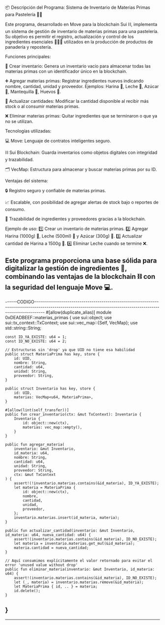 📦 Descripción del Programa: Sistema de Inventario de Materias Primas para Pastelería 🧁🥐

Este programa, desarrollado en Move para la blockchain Sui ⛓️, implementa un sistema de gestión de inventario de materias primas para una pastelería. Su objetivo es permitir el registro, actualización y control de los ingredientes esenciales 🍞🧈🍫 utilizados en la producción de productos de panadería y repostería.

Funciones principales:

📝 Crear inventario: Genera un inventario vacío para almacenar todas las materias primas con un identificador único en la blockchain.

➕ Agregar materias primas: Registrar ingredientes nuevos indicando nombre, cantidad, unidad y proveedor. Ejemplos: Harina 🌾, Leche 🥛, Azúcar 🍬, Mantequilla 🧈, Huevos 🥚.

🔄 Actualizar cantidades: Modificar la cantidad disponible al recibir más stock o al consumir materias primas.

❌ Eliminar materias primas: Quitar ingredientes que se terminaron o que ya no se utilizan.

Tecnologías utilizadas:

💻 Move: Lenguaje de contratos inteligentes seguro.

⛓️ Sui Blockchain: Guarda inventarios como objetos digitales con integridad y trazabilidad.

🗂️ VecMap: Estructura para almacenar y buscar materias primas por su ID.

Ventajas del sistema:

🔒 Registro seguro y confiable de materias primas.

📈 Escalable, con posibilidad de agregar alertas de stock bajo o reportes de consumo.

🧐 Trazabilidad de ingredientes y proveedores gracias a la blockchain.

Ejemplo de uso:
1️⃣ Crear un inventario de materias primas.
2️⃣ Agregar Harina (1000g) 🌾, Leche (500ml) 🥛 y Azúcar (300g) 🍬.
3️⃣ Actualizar cantidad de Harina a 1500g 🔄.
4️⃣ Eliminar Leche cuando se termine ❌.

Este programa proporciona una base sólida para digitalizar la gestión de ingredientes 🏪, combinando las ventajas de la blockchain ⛓️ con la seguridad del lenguaje Move 💻.
-----------------------------------------------------------------------------------------------------------------------------------------------------------------------------
------CODIGO-----------------------------------------------------------------------------------------------------------------------------------------------------------------
#[allow(duplicate_alias)]
module 0xDEADBEEF::materias_primas {
    use sui::object;
    use sui::tx_context::TxContext;
    use sui::vec_map::{Self, VecMap};
    use std::string::String;

    const ID_YA_EXISTE: u64 = 1;
    const ID_NO_EXISTE: u64 = 2;

    // Estructuras sin 'drop' ya que UID no tiene esa habilidad
    public struct MateriaPrima has key, store {
        id: UID,
        nombre: String,
        cantidad: u64,
        unidad: String,
        proveedor: String,
    }

    public struct Inventario has key, store {
        id: UID,
        materias: VecMap<u64, MateriaPrima>,
    }

    #[allow(lint(self_transfer))]
    public fun crear_inventario(ctx: &mut TxContext): Inventario {
        Inventario {
            id: object::new(ctx),
            materias: vec_map::empty(),
        }
    }

    public fun agregar_materia(
        inventario: &mut Inventario,
        id_materia: u64,
        nombre: String,
        cantidad: u64,
        unidad: String,
        proveedor: String,
        ctx: &mut TxContext
    ) {
        assert!(!inventario.materias.contains(&id_materia), ID_YA_EXISTE);
        let materia = MateriaPrima {
            id: object::new(ctx),
            nombre,
            cantidad,
            unidad,
            proveedor,
        };
        inventario.materias.insert(id_materia, materia);
    }

    public fun actualizar_cantidad(inventario: &mut Inventario, id_materia: u64, nueva_cantidad: u64) {
        assert!(inventario.materias.contains(&id_materia), ID_NO_EXISTE);
        let materia = inventario.materias.get_mut(&id_materia);
        materia.cantidad = nueva_cantidad;
    }

    // Aquí consumimos explícitamente el valor retornado para evitar el error 'unused value without drop'
    public fun eliminar_materia(inventario: &mut Inventario, id_materia: u64) {
		assert!(inventario.materias.contains(&id_materia), ID_NO_EXISTE);
		let (_, materia) = inventario.materias.remove(&id_materia);
		let MateriaPrima { id, .. } = materia;
		id.delete();
	}
}
-----------------------------------------------------------------------------------------------------------------------------------------------------------------------
-----------------------------------------------------------------------------------------------------------------------------------------------------------------------

